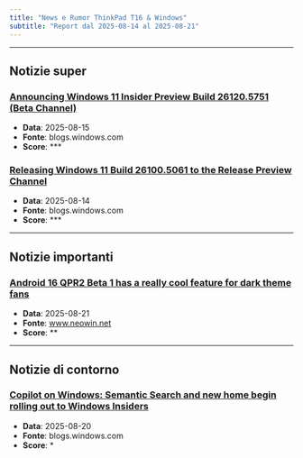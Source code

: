 ```yaml
---
title: "News e Rumor ThinkPad T16 & Windows"
subtitle: "Report dal 2025-08-14 al 2025-08-21"
---
```



---

## Notizie super

### [Announcing Windows 11 Insider Preview Build 26120.5751 (Beta Channel)](https://blogs.windows.com/windows-insider/2025/08/15/announcing-windows-11-insider-preview-build-26120-5751-beta-channel/)
- **Data**: 2025-08-15
- **Fonte**: blogs.windows.com
- **Score**: ***

### [Releasing Windows 11 Build 26100.5061 to the Release Preview Channel](https://blogs.windows.com/windows-insider/2025/08/14/releasing-windows-11-build-26100-5061-to-the-release-preview-channel/)
- **Data**: 2025-08-14
- **Fonte**: blogs.windows.com
- **Score**: ***


---

## Notizie importanti

### [Android 16 QPR2 Beta 1 has a really cool feature for dark theme fans](https://www.neowin.net/news/android-16-qpr2-beta-1-has-a-really-cool-feature-for-dark-theme-fans/)
- **Data**: 2025-08-21
- **Fonte**: www.neowin.net
- **Score**: **


---

## Notizie di contorno

### [Copilot on Windows: Semantic Search and new home begin rolling out to Windows Insiders](https://blogs.windows.com/windows-insider/2025/08/20/copilot-on-windows-semantic-search-and-new-homepage-begin-rolling-out-to-windows-insiders/)
- **Data**: 2025-08-20
- **Fonte**: blogs.windows.com
- **Score**: *


